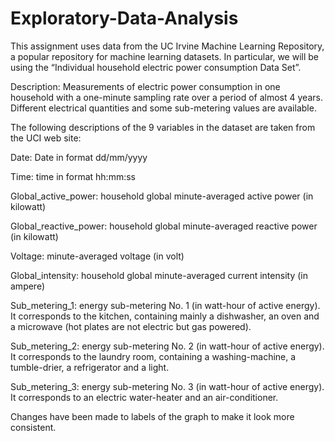 # Exploratory-Data-Analysis
This assignment uses data from the UC Irvine Machine Learning Repository, a popular repository for machine learning datasets. In particular, we will be using the “Individual household electric power consumption Data Set”.

Description: Measurements of electric power consumption in one household with a one-minute sampling rate over a period of almost 4 years. Different electrical quantities and some sub-metering values are available. 

The following descriptions of the 9 variables in the dataset are taken from the UCI web site:  

Date: Date in format dd/mm/yyyy 

Time: time in format hh:mm:ss 

Global_active_power: household global minute-averaged active power (in kilowatt) 

Global_reactive_power: household global minute-averaged reactive power (in kilowatt) 

Voltage: minute-averaged voltage (in volt)

Global_intensity: household global minute-averaged current intensity (in ampere) 

Sub_metering_1: energy sub-metering No. 1 (in watt-hour of active energy). It corresponds to the kitchen, containing mainly a dishwasher, an oven and a microwave (hot plates are not electric but gas powered). 

Sub_metering_2: energy sub-metering No. 2 (in watt-hour of active energy). It corresponds to the laundry room, containing a washing-machine, a tumble-drier, a refrigerator and a light. 

Sub_metering_3: energy sub-metering No. 3 (in watt-hour of active energy). It corresponds to an electric water-heater and an air-conditioner.

Changes have been made to labels of the graph to make it look more consistent.
